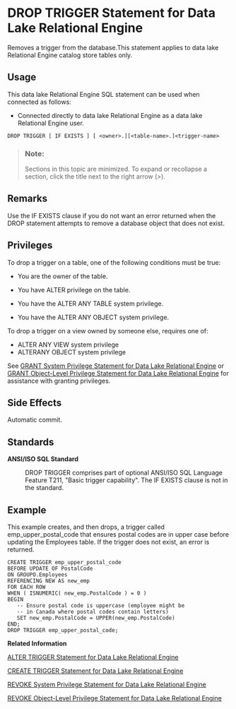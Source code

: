 <!-- loio3be4974b6c5f1014b57acc65b617ca45 -->

# DROP TRIGGER Statement for Data Lake Relational Engine

Removes a trigger from the database.This statement applies to data lake Relational Engine catalog store tables only. 



<a name="loio3be4974b6c5f1014b57acc65b617ca45__section_ovp_dvr_znb"/>

## Usage

This data lake Relational Engine SQL statement can be used when connected as follows:

-   Connected directly to data lake Relational Engine as a data lake Relational Engine user.



```
DROP TRIGGER [ IF EXISTS ] [ <owner>.][<table-name>.]<trigger-name>
```



> ### Note:  
> Sections in this topic are minimized. To expand or recollapse a section, click the title next to the right arrow \(*\>*\).



## Remarks

Use the IF EXISTS clause if you do not want an error returned when the DROP statement attempts to remove a database object that does not exist.



<a name="loio3be4974b6c5f1014b57acc65b617ca45__section_v2w_1dz_m2b"/>

## Privileges

To drop a trigger on a table, one of the following conditions must be true:

-   You are the owner of the table.

-   You have ALTER privilege on the table.

-   You have the ALTER ANY TABLE system privilege.

-   You have the ALTER ANY OBJECT system privilege.


To drop a trigger on a view owned by someone else, requires one of:

-   ALTER ANY VIEW system privilege
-   ALTERANY OBJECT system privilege

See [GRANT System Privilege Statement for Data Lake Relational Engine](grant-system-privilege-statement-for-data-lake-relational-engine-a3dfcb0.md) or [GRANT Object-Level Privilege Statement for Data Lake Relational Engine](grant-object-level-privilege-statement-for-data-lake-relational-engine-a3e154f.md) for assistance with granting privileges.



## Side Effects

Automatic commit.



## Standards


<dl>
<dt><b>

ANSI/ISO SQL Standard

</b></dt>
<dd>

DROP TRIGGER comprises part of optional ANSI/ISO SQL Language Feature T211, "Basic trigger capability". The IF EXISTS clause is not in the standard.



</dd>
</dl>



## Example

This example creates, and then drops, a trigger called emp\_upper\_postal\_code that ensures postal codes are in upper case before updating the Employees table. If the trigger does not exist, an error is returned.

```
CREATE TRIGGER emp_upper_postal_code
BEFORE UPDATE OF PostalCode
ON GROUPO.Employees
REFERENCING NEW AS new_emp
FOR EACH ROW
WHEN ( ISNUMERIC( new_emp.PostalCode ) = 0 )
BEGIN
   -- Ensure postal code is uppercase (employee might be 
   -- in Canada where postal codes contain letters)
   SET new_emp.PostalCode = UPPER(new_emp.PostalCode)
END;
DROP TRIGGER emp_upper_postal_code;
```

**Related Information**  


[ALTER TRIGGER Statement for Data Lake Relational Engine](alter-trigger-statement-for-data-lake-relational-engine-3be445c.md "Replaces a trigger definition with a modified version. You must include the entire new trigger definition in the ALTER TRIGGER statement. This statement applies to data lake Relational Engine catalog store tables only.")

[CREATE TRIGGER Statement for Data Lake Relational Engine](create-trigger-statement-for-data-lake-relational-engine-3be4860.md "Creates a trigger on a table. This statement applies to data lake Relational Engine catalog store tables only.")

[REVOKE System Privilege Statement for Data Lake Relational Engine](revoke-system-privilege-statement-for-data-lake-relational-engine-a3eadda.md "Removes specific system privileges from specific users and the right to administer the privilege.")

[REVOKE Object-Level Privilege Statement for Data Lake Relational Engine](revoke-object-level-privilege-statement-for-data-lake-relational-engine-a3e7af2.md "Removes object-level privileges that were given using the GRANT statement.")


